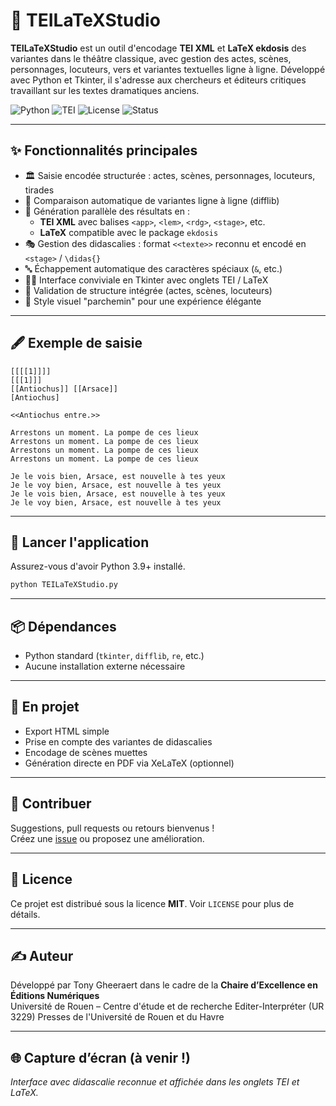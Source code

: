 # 🧾 TEILaTeXStudio

**TEILaTeXStudio** est un outil d'encodage **TEI XML** et **LaTeX ekdosis** des variantes dans le théâtre classique, avec gestion des actes, scènes, personnages, locuteurs, vers et variantes textuelles ligne à ligne. Développé avec Python et Tkinter, il s'adresse aux chercheurs et éditeurs critiques travaillant sur les textes dramatiques anciens.

![Python](https://img.shields.io/badge/Python-3.9%2B-blue)
![TEI](https://img.shields.io/badge/Format-TEI%20XML-ffcc00)
![License](https://img.shields.io/badge/license-MIT-green)
![Status](https://img.shields.io/badge/status-En%20cours%20de%20développement-orange)

---

## ✨ Fonctionnalités principales

- 🏛 Saisie encodée structurée : actes, scènes, personnages, locuteurs, tirades
- 🔀 Comparaison automatique de variantes ligne à ligne (difflib)
- 🔎 Génération parallèle des résultats en :
  - **TEI XML** avec balises `<app>`, `<lem>`, `<rdg>`, `<stage>`, etc.
  - **LaTeX** compatible avec le package `ekdosis`
- 🎭 Gestion des didascalies : format `<<texte>>` reconnu et encodé en `<stage>` / `\didas{}`
- 🔤 Échappement automatique des caractères spéciaux (`&`, etc.)
- 🧑‍🎓 Interface conviviale en Tkinter avec onglets TEI / LaTeX
- 🧪 Validation de structure intégrée (actes, scènes, locuteurs)
- 🎨 Style visuel "parchemin" pour une expérience élégante

---

## 🖋️ Exemple de saisie

```
[[[[1]]]]
[[[1]]]
[[Antiochus]] [[Arsace]]
[Antiochus]

<<Antiochus entre.>>

Arrestons un moment. La pompe de ces lieux
Arrestons un moment. La pompe de ces lieux
Arrestons un moment. La pompe de ces lieux
Arrestons un moment. La pompe de ces lieux

Je le vois bien, Arsace, est nouvelle à tes yeux
Je le voy bien, Arsace, est nouvelle à tes yeux
Je le vois bien, Arsace, est nouvelle à tes yeux
Je le voy bien, Arsace, est nouvelle à tes yeux
```

---

## 🚀 Lancer l'application

Assurez-vous d'avoir Python 3.9+ installé.

```bash
python TEILaTeXStudio.py
```

---

## 📦 Dépendances

- Python standard (`tkinter`, `difflib`, `re`, etc.)
- Aucune installation externe nécessaire

---

## 🧪 En projet

- Export HTML simple
- Prise en compte des variantes de didascalies
- Encodage de scènes muettes
- Génération directe en PDF via XeLaTeX (optionnel)

---

## 🤝 Contribuer

Suggestions, pull requests ou retours bienvenus !  
Créez une [issue](https://github.com/ton-nom-utilisateur/TEILaTeXStudio/issues) ou proposez une amélioration.

---

## 📝 Licence

Ce projet est distribué sous la licence **MIT**. Voir `LICENSE` pour plus de détails.

---

## ✍️ Auteur

Développé par Tony Gheeraert dans le cadre de la **Chaire d’Excellence en Éditions Numériques**  
Université de Rouen – Centre d'étude et de recherche Editer-Interpréter (UR 3229)
Presses de l'Université de Rouen et du Havre

---

## 🌐 Capture d’écran (à venir !)

*Interface avec didascalie reconnue et affichée dans les onglets TEI et LaTeX.*

